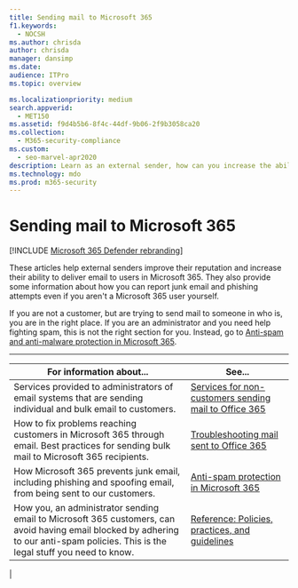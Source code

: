 ```yaml
---
title: Sending mail to Microsoft 365
f1.keywords: 
  - NOCSH
ms.author: chrisda
author: chrisda
manager: dansimp
ms.date: 
audience: ITPro
ms.topic: overview

ms.localizationpriority: medium
search.appverid: 
  - MET150
ms.assetid: f9d4b5b6-8f4c-44df-9b06-2f9b3058ca20
ms.collection: 
  - M365-security-compliance
ms.custom: 
  - seo-marvel-apr2020
description: Learn as an external sender, how can you increase the ability to deliver email to users in Microsoft 365. Also learn how to report junk email & phishing attempts as an external user.
ms.technology: mdo
ms.prod: m365-security
---
```


# Sending mail to Microsoft 365

[!INCLUDE [Microsoft 365 Defender rebranding](../includes/microsoft-defender-for-office.md)]


These articles help external senders improve their reputation and increase their ability to deliver email to users in Microsoft 365. They also provide some information about how you can report junk email and phishing attempts even if you aren't a Microsoft 365 user yourself.

If you are not a customer, but are trying to send mail to someone in who is, you are in the right place. If you are an administrator and you need help fighting spam, this is not the right section for you. Instead, go to [Anti-spam and anti-malware protection in Microsoft 365](anti-spam-and-anti-malware-protection.md).

****

|For information about...|See...|
|---|---|
|Services provided to administrators of email systems that are sending individual and bulk email to customers.|[Services for non-customers sending mail to Office 365](services-for-non-customers.md)|
|How to fix problems reaching customers in Microsoft 365 through email. Best practices for sending bulk mail to Microsoft 365 recipients.|[Troubleshooting mail sent to Office 365](troubleshooting-mail-sent-to-office-365.md)|
|How Microsoft 365 prevents junk email, including phishing and spoofing email, from being sent to our customers.|[Anti-spam protection in Microsoft 365](anti-spam-protection.md)|
|How you, an administrator sending email to Microsoft 365 customers, can avoid having email blocked by adhering to our anti-spam policies. This is the legal stuff you need to know.|[Reference: Policies, practices, and guidelines](reference-policies-practices-and-guidelines.md)|
|
